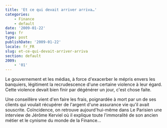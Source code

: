 ```yaml
---
title: 'Et ce qui devait arriver arriva…'
categories:
    - Finance
    - default
date: '2009-01-22'
lang: fr
type: post
publishDate: '2009-01-22'
locale: fr_FR
slug: et-ce-qui-devait-arriver-arriva
section: default
2009:
    - '01'
---
```


Le gouvernement et les médias, à force d'exacerber le mépris envers les banquiers, légitiment la recrudescence d'une certaine violence à leur égard. Cette violence devait bien finir par dégénérer un jour, c'est chose faite.

<!--more-->

Une conseillère vient d'en faire les frais, poignardée à mort par un de ses clients qui voulait récupérer de l'argent d'une assurance vie qu'il avait souscrite. Coïncidence, on retrouve aujourd'hui-même dans Le Parisien une interview de Jérôme Kerviel où il explique toute l'immoralité de son ancien métier et le cynisme du monde de la Finance…